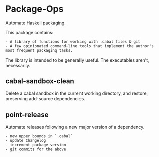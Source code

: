 # Package-Ops

Automate Haskell packaging.

This package contains:

    - A library of functions for working with .cabal files & git
    - A few opinionated command-line tools that implement the author's most frequent packaging tasks.
    
The library is intended to be generally useful.  The executables
aren't, necessarily.

## cabal-sandbox-clean

Delete a cabal sandbox in the current working directory, and restore,
preserving add-source dependencies.

## point-release

Automate releases following a new major version of a dependency.

    - new upper bounds in `.cabal`
    - update Changelog
    - increment package version
    - git commits for the above
